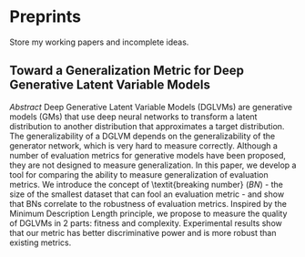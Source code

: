 # Preprints
Store my working papers and incomplete ideas. 

## Toward a Generalization Metric for Deep Generative Latent Variable Models
*Abstract* 
Deep Generative Latent Variable Models (DGLVMs) are generative models (GMs) that use deep neural networks to transform a latent distribution to another distribution that approximates a target distribution.
The generalizability of a DGLVM depends on the generalizability of the generator network, which is very hard to measure correctly.
Although a number of evaluation metrics for generative models have been proposed, they are not designed to measure generalization.
In this paper, we develop a tool for comparing the ability to measure generalization of evaluation metrics.
We introduce the concept of \textit{breaking number} $(BN)$ - the size of the smallest dataset that can fool an evaluation metric - and show that BNs correlate to the robustness of evaluation metrics.
Inspired by the Minimum Description Length principle, we propose to measure the quality of DGLVMs in 2 parts: fitness and complexity. Experimental results show that our metric has better discriminative power and is more robust than existing metrics.

